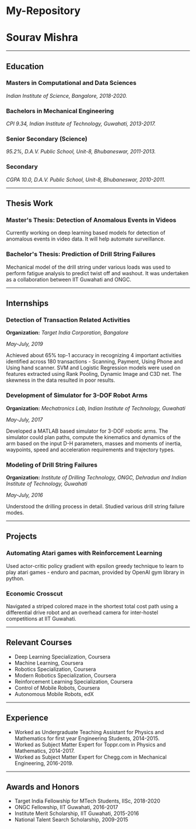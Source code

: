 # My-Repository


<h1> Sourav Mishra </h1>

-----
<h2> Education </h2>

<h3> Masters in Computational and Data Sciences </h3>

*Indian Institute of Science, Bangalore, 2018-2020.*

<h3> Bachelors in Mechanical Engineering </h3>

*CPI 9.34, Indian Institute of Technology, Guwahati, 2013-2017.*

<h3> Senior Secondary (Science) </h3>

*95.2%, D.A.V. Public School, Unit-8, Bhubaneswar, 2011-2013.*

<h3> Secondary </h3>

*CGPA 10.0, D.A.V. Public School, Unit-8, Bhubaneswar, 2010-2011.*

----
<h2> Thesis Work </h2>

<h3> Master's Thesis: Detection of Anomalous Events in Videos </h3>
Currently working on deep learning based models for detection of anomalous events in video data. It will help automate surveillance.

<h3> Bachelor's Thesis: Prediction of Drill String Failures </h3>
Mechanical model of the drill string under various loads was used to perform fatigue analysis to predict twist off and washout. It was undertaken as a collaboration between IIT Guwahati and ONGC.

----
<h2> Internships </h2>

<h3> Detection of Transaction Related Activities </h3>

**Organization:** *Target India Corporation, Bangalore*

*May-July, 2019*

Achieved about 65% top-1 accuracy in recognizing 4 important activities identified across 180 transactions - Scanning, Payment, Using Phone and Using hand scanner. SVM and Logistic Regression models were used on features extracted using Rank Pooling, Dynamic Image and C3D net. The skewness in the data resulted in poor results.

<h3> Development of Simulator for 3-DOF Robot Arms </h3>

**Organization:** *Mechatronics Lab, Indian Institute of Technology, Guwahati*

*May-July, 2017*

Developed a MATLAB based simulator for 3-DOF robotic arms. The simulator could plan paths, compute the kinematics and dynamics of the arm based on the input D-H parameters, masses and moments of inertia, waypoints, speed and acceleration requirements and trajectory types.

<h3> Modeling of Drill String Failures </h3>

**Organization:** *Institute of Drilling Technology, ONGC, Dehradun and Indian Institute of Technology, Guwahati*

*May-July, 2016*

Understood the drilling process in detail. Studied various drill string failure modes. 

---
<h2> Projects </h2>

<h3> Automating Atari games with Reinforcement Learning </h3>

Used actor-critic policy gradient with epsilon greedy technique to learn to play atari games - enduro and pacman, provided by OpenAI gym library in python.

<h3> Economic Crosscut </h3>

Navigated a striped colored maze in the shortest total cost path using a differential drive robot and an overhead camera for inter-hostel competitions at IIT Guwahati.

---
<h2> Relevant Courses </h2>

* Deep Learning Specialization, Coursera
* Machine Learning, Coursera
* Robotics Specialization, Coursera
* Modern Robotics Specialization, Coursera
* Reinforcement Learning Specialization, Coursera
* Control of Mobile Robots, Coursera
* Autonomous Mobile Robots, edX

----
<h2> Experience </h2>

* Worked as Undergraduate Teaching Assistant for Physics and Mathematics for first year Engineering Students, 2014-2015.
* Worked as Subject Matter Expert for Toppr.com in Physics and Mathematics, 2014-2017.
* Worked as Subject Matter Expert for Chegg.com in Mechanical Engineering, 2016-2019.

----
<h2> Awards and Honors </h2>

* Target India Fellowship for MTech Students, IISc, 2018-2020
* ONGC Fellowship, IIT Guwahati, 2016-2017
* Institute Merit Scholarship, IIT Guwahati, 2015-2016
* National Talent Search Scholarship, 2009-2015
